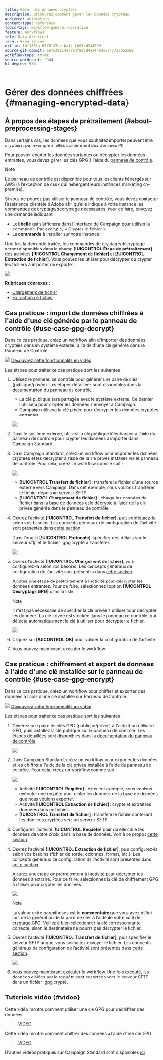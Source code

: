```yaml
---
title: Gérer des données cryptées
description: Découvrez comment gérer les données cryptées.
audience: automating
content-type: reference
topic-tags: workflow-general-operation
feature: Workflows
role: Data Architect
level: Experienced
exl-id: 1df1552a-6578-47eb-ba14-fb91cd2a3999
source-git-commit: ee7539914aba9df9e7d46144e437c477a7e52168
workflow-type: tm+mt
source-wordcount: '944'
ht-degree: 93%

---
```


# Gérer des données chiffrées {#managing-encrypted-data}

## À propos des étapes de prétraitement {#about-preprocessing-stages}

Dans certains cas, les données que vous souhaitez importer peuvent être cryptées, par exemple si elles contiennent des données PII.

Pour pouvoir crypter les données sortantes ou décrypter les données entrantes, vous devez gérer les clés GPG à l’aide du [panneau de contrôle](https://experienceleague.adobe.com/docs/control-panel/using/instances-settings/gpg-keys-management.html?lang=fr).

>[!NOTE]
>
>Le panneau de contrôle est disponible pour tous les clients hébergés sur AWS (à l’exception de ceux qui hébergent leurs instances marketing on-premise).

Si vous ne pouvez pas utiliser le panneau de contrôle, vous devez contacter l’assistance clientèle d’Adobe afin qu’elle indique à votre instance les commandes de cryptage/décryptage nécessaires. Pour ce faire, envoyez une demande indiquant :

* Le **libellé** qui s’affichera dans l’interface de Campaign pour utiliser la commande. Par exemple, « Crypter le fichier ».
* La **commande** à installer sur votre instance.

Une fois la demande traitée, les commandes de cryptage/décryptage seront disponibles dans le champ **[!UICONTROL Étape de prétraitement]** des activités **[!UICONTROL Chargement de fichier]** et **[!UICONTROL Extraction de fichier]**. Vous pouvez les utiliser pour décrypter ou crypter les fichiers à importer ou exporter.

![](assets/preprocessing-encryption.png)

**Rubriques connexes :**

* [Chargement de fichier](../../automating/using/load-file.md)
* [Extraction de fichier](../../automating/using/extract-file.md)

## Cas pratique : import de données chiffrées à l&#39;aide d&#39;une clé générée par le panneau de contrôle {#use-case-gpg-decrypt}

Dans ce cas pratique, créez un workflow afin d&#39;importer des données cryptées dans un système externe, à l&#39;aide d&#39;une clé générée dans le Panneau de Contrôle.

![](assets/do-not-localize/how-to-video.png) [Découvrez cette fonctionnalité en vidéo](#video)

Les étapes pour traiter ce cas pratique sont les suivantes :

1. Utilisez le panneau de contrôle pour générer une paire de clés (publique/privée). Les étapes détaillées sont disponibles dans la [documentation du panneau de contrôle](https://experienceleague.adobe.com/docs/control-panel/using/instances-settings/gpg-keys-management.html?lang=fr#decrypting-data).

   * La clé publique sera partagée avec le système externe. Ce dernier l’utilisera pour crypter les données à envoyer à Campaign.
   * Campaign utilisera la clé privée pour décrypter les données cryptées entrantes.

   ![](assets/gpg_generate.png)

1. Dans le système externe, utilisez la clé publique téléchargée à l’aide du panneau de contrôle pour crypter les données à importer dans Campaign Standard.

1. Dans Campaign Standard, créez un workflow pour importer les données cryptées et les décrypter à l’aide de la clé privée installée via le panneau de contrôle. Pour cela, créez un workflow comme suit :

   ![](assets/gpg_workflow.png)

   * **[!UICONTROL Transfert de fichier]** : transfère le fichier d’une source externe vers Campaign. Dans cet exemple, nous voulons transférer le fichier depuis un serveur SFTP.
   * **[!UICONTROL Chargement de fichier]** : charge les données du fichier dans la base de données et le décrypte à l’aide de la clé privée générée dans le panneau de contrôle.

1. Ouvrez l’activité **[!UICONTROL Transfert de fichier]**, puis configurez-la selon vos besoins. Les concepts généraux de configuration de l’activité sont présentés dans [cette section](../../automating/using/load-file.md).

   Dans l’onglet **[!UICONTROL Protocole]**, spécifiez des détails sur le serveur sftp et le fichier .gpg crypté à transférer.

   ![](assets/gpg_transfer.png)

1. Ouvrez l’activité **[!UICONTROL Chargement de fichier]**, puis configurez-la selon vos besoins. Les concepts généraux de configuration de l’activité sont présentés dans [cette section](../../automating/using/load-file.md).

   Ajoutez une étape de prétraitement à l’activité pour décrypter les données entrantes. Pour ce faire, sélectionnez l’option **[!UICONTROL Décryptage GPG]** dans la liste.

   >[!NOTE]
   >
   >Il n’est pas nécessaire de spécifier la clé privée à utiliser pour décrypter les données. La clé privée est stockée dans le panneau de contrôle, qui détecte automatiquement la clé à utiliser pour décrypter le fichier.

   ![](assets/gpg_load.png)

1. Cliquez sur **[!UICONTROL OK]** pour valider la configuration de l’activité.

1. Vous pouvez maintenant exécuter le workflow.

## Cas pratique : chiffrement et export de données à l&#39;aide d&#39;une clé installée sur le panneau de contrôle {#use-case-gpg-encrypt}

Dans ce cas pratique, créez un workflow pour chiffrer et exporter des données à l’aide d’une clé installée sur Panneau de Contrôle.

![](assets/do-not-localize/how-to-video.png) [Découvrez cette fonctionnalité en vidéo](#video)

Les étapes pour traiter ce cas pratique sont les suivantes :

1. Générez une paire de clés GPG (publique/privée) à l&#39;aide d&#39;un utilitaire GPG, puis installez la clé publique sur le panneau de contrôle. Les étapes détaillées sont disponibles dans la [documentation du panneau de contrôle](https://experienceleague.adobe.com/docs/control-panel/using/instances-settings/gpg-keys-management.html?lang=fr#encrypting-data).

   ![](assets/gpg_install.png)

1. Dans Campaign Standard, créez un workflow pour exporter les données et les chiffrer à l&#39;aide de la clé privée installée à l&#39;aide du panneau de contrôle. Pour cela, créez un workflow comme suit :

   ![](assets/gpg-workflow-export.png)

   * Activité **[!UICONTROL Requête]** : dans cet exemple, nous voulons exécuter une requête pour cibler les données de la base de données que nous voulons exporter.
   * Activité **[!UICONTROL Extraction de fichier]** : crypte et extrait les données dans un fichier.
   * **[!UICONTROL Transfert de fichier]** : transfère le fichier contenant les données cryptées vers un serveur SFTP.

1. Configurez l’activité **[!UICONTROL Requête]** pour qu’elle cible les données de votre choix dans la base de données. Voir à ce propos [cette section](../../automating/using/query.md).

1. Ouvrez l’activité **[!UICONTROL Extraction de fichier]**, puis configurez-la selon vos besoins (fichier de sortie, colonnes, format, etc.). Les concepts généraux de configuration de l’activité sont présentés dans [cette section](../../automating/using/extract-file.md).

   Ajoutez une étape de prétraitement à l’activité pour décrypter les données à extraire. Pour ce faire, sélectionnez la clé de chiffrement GPG à utiliser pour crypter les données.

   ![](assets/gpg-extract-stage.png)

   >[!NOTE]
   >
   >La valeur entre parenthèses est le **commentaire** que vous avez défini lors de la génération de la paire de clés à l’aide de votre outil de cryptage GPG. Veillez à bien sélectionner la clé correspondante correcte, sinon le destinataire ne pourra pas décrypter le fichier.

1. Ouvrez l’activité **[!UICONTROL Transfert de fichier]**, puis spécifiez le serveur SFTP auquel vous souhaitez envoyer le fichier. Les concepts généraux de configuration de l’activité sont présentés dans [cette section](../../automating/using/transfer-file.md).

   ![](assets/gpg-transfer-encrypt.png)

1. Vous pouvez maintenant exécuter le workflow. Une fois exécuté, les données ciblées par la requête sont exportées vers le serveur SFTP dans un fichier .gpg crypté.

## Tutoriels vidéo {#video}

Cette vidéo montre comment utiliser une clé GPG pour déchiffrer des données.

>[!VIDEO](https://video.tv.adobe.com/v/35753?quality=12)

Cette vidéo montre comment chiffrer des données à l’aide d’une clé GPG.

>[!VIDEO](https://video.tv.adobe.com/v/36380?quality=12)

D’autres vidéos pratiques sur Campaign Standard sont disponibles [ici](https://experienceleague.adobe.com/docs/campaign-standard-learn/tutorials/overview.html?lang=fr).
